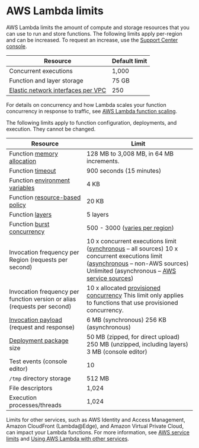 # AWS Lambda limits<a name="gettingstarted-limits"></a>

AWS Lambda limits the amount of compute and storage resources that you can use to run and store functions\. The following limits apply per\-region and can be increased\. To request an increase, use the [Support Center console](https://console.aws.amazon.com/support/v1#/case/create?issueType=service-limit-increase)\.


| Resource | Default limit | 
| --- | --- | 
| Concurrent executions | 1,000 | 
| Function and layer storage | 75 GB | 
| [Elastic network interfaces per VPC](configuration-vpc.md) | 250 | 

For details on concurrency and how Lambda scales your function concurrency in response to traffic, see [AWS Lambda function scaling](invocation-scaling.md)\.

The following limits apply to function configuration, deployments, and execution\. They cannot be changed\.


| Resource | Limit | 
| --- | --- | 
| Function [memory allocation](configuration-console.md) | 128 MB to 3,008 MB, in 64 MB increments\. | 
| Function [timeout](configuration-console.md) | 900 seconds \(15 minutes\) | 
| Function [environment variables](configuration-envvars.md) | 4 KB | 
| Function [resource\-based policy](access-control-resource-based.md) | 20 KB | 
| Function [layers](configuration-layers.md) | 5 layers | 
| Function [burst concurrency](invocation-scaling.md) | 500 \- 3000 \([varies per region](invocation-scaling.md)\) | 
| Invocation frequency per Region \(requests per second\) |  10 x concurrent executions limit \([synchronous](invocation-sync.md) – all sources\) 10 x concurrent executions limit \([asynchronous](invocation-async.md) – non\-AWS sources\) Unlimited \(asynchronous – [AWS service sources](lambda-services.md)\)  | 
| Invocation frequency per function version or alias \(requests per second\) |  10 x allocated [provisioned concurrency](configuration-concurrency.md) This limit only applies to functions that use provisioned concurrency\.  | 
| [Invocation payload](lambda-invocation.md) \(request and response\) |  6 MB \(synchronous\) 256 KB \(asynchronous\)  | 
| [Deployment package](gettingstarted-features.md#gettingstarted-features-package) size |  50 MB \(zipped, for direct upload\) 250 MB \(unzipped, including layers\) 3 MB \(console editor\)  | 
| Test events \(console editor\) | 10 | 
| `/tmp` directory storage | 512 MB | 
| File descriptors | 1,024 | 
| Execution processes/threads | 1,024 | 

Limits for other services, such as AWS Identity and Access Management, Amazon CloudFront \(Lambda@Edge\), and Amazon Virtual Private Cloud, can impact your Lambda functions\. For more information, see [AWS service limits](https://docs.aws.amazon.com/general/latest/gr/aws_service_limits.html) and [Using AWS Lambda with other services](lambda-services.md)\.